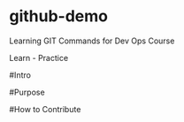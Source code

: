 # github-demo
Learning GIT Commands for Dev Ops Course

Learn - Practice

#Intro

#Purpose

#How to Contribute